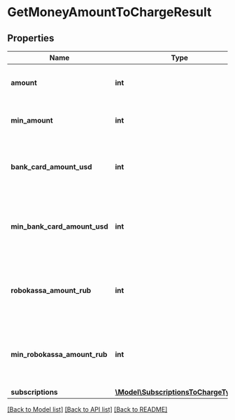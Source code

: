 # GetMoneyAmountToChargeResult

## Properties
Name | Type | Description | Notes
------------ | ------------- | ------------- | -------------
**amount** | **int** | The money amount of the subscriptions + tariff + negative_balance in the specified currency. | 
**min_amount** | **int** | The &#39;amount&#39; value minus the positive account balance in the specified currency. | 
**bank_card_amount_usd** | **int** | Exists if bank card payments are allowed. It&#39;s the maximum of the &#39;amount&#39; in USD and the min_card_payment (10$). | [optional] 
**min_bank_card_amount_usd** | **int** | Exists if bank card payments are allowed. It&#39;s the maximum of the &#39;min_amount&#39; in USD and the min_card_payment (10$). | [optional] 
**robokassa_amount_rub** | **int** | Exists if robokassa payments are allowed. It&#39;s the maximum of the &#39;min_amount&#39; in RUR and the min_robokassa_payment (500 RUR). | [optional] 
**min_robokassa_amount_rub** | **int** | Exists if robokassa payments are allowed. It&#39;s the maximum of the &#39;min_amount&#39; in RUR and the min_robokassa_payment (500 RUR). | [optional] 
**subscriptions** | [**\Model\SubscriptionsToChargeType[]**](SubscriptionsToChargeType.md) |  | [optional] 

[[Back to Model list]](../README.md#documentation-for-models) [[Back to API list]](../README.md#documentation-for-api-endpoints) [[Back to README]](../README.md)


